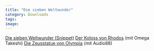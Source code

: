 ```yaml
---
title: "Die sieben Weltwunder"
category: Downloads
tags: 
image: 
---
```


[Die sieben Weltwunder (Snippet)](http://www.misantropolis.de/wp-content/uploads/2008/05/misanthrop_-_7ww_snippet.mp3)
[Der Koloss von Rhodos](http://www.misantropolis.de/wp-content/uploads/2008/05/misanthrop_-_der_-koloss.mp3) (mit Omega Takeshi)
[Die Zeusstatue von Olympia](http://www.misantropolis.de/wp-content/uploads/2008/05/misanthrop_-_die_zeusstatue_von_olympia.mp3) (mit Audio88)